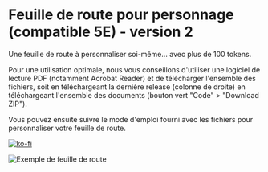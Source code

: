 # Feuille de route pour personnage (compatible 5E) - version 2

Une feuille de route à personnaliser soi-même... avec plus de 100 tokens.

Pour une utilisation optimale, nous vous conseillons d'utiliser une logiciel de lecture PDF (notamment Acrobat Reader) et de télécharger l'ensemble des fichiers, soit en téléchargeant la dernière release (colonne de droite) en téléchargeant l'ensemble des documents (bouton vert "Code" > "Download ZIP").

Vous pouvez ensuite suivre le mode d'emploi fourni avec les fichiers pour personnaliser votre feuille de route.

[![ko-fi](https://ko-fi.com/img/githubbutton_sm.svg)](https://ko-fi.com/X8X047X1L)

![Exemple de feuille de route](https://cdn.discordapp.com/attachments/809082820474568754/840472926913691658/feuille_route_mochup.jpg)
